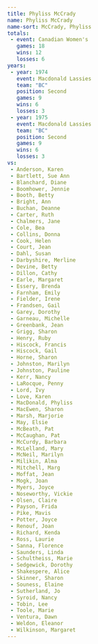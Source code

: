 ```yaml
---
title: Phyliss McCrady
name: Phyliss McCrady
name-sort: McCrady, Phyliss
totals:
 - event: Canadian Women's
   games: 18
   wins: 12
   losses: 6
years:
 - year: 1974
   event: Macdonald Lassies
   team: "BC"
   position: Second
   games: 9
   wins: 6
   losses: 3
 - year: 1975
   event: Macdonald Lassies
   team: "BC"
   position: Second
   games: 9
   wins: 6
   losses: 3
vs:
 - Anderson, Karen
 - Bartlett, Sue Ann
 - Blanchard, Diane
 - Boomhower, Jennie
 - Booth, Betty
 - Bright, Ann
 - Buchan, Deanne
 - Carter, Ruth
 - Chalmers, Jane
 - Cole, Bea
 - Collins, Donna
 - Cook, Helen
 - Court, Jean
 - Dahl, Susan
 - Darbyshire, Merline
 - Devine, Betty
 - Dillon, Cathy
 - Earle, Margaret
 - Essery, Brenda
 - Farnham, Emily
 - Fielder, Irene
 - Frandsen, Gail
 - Garey, Dorothy
 - Garneau, Michelle
 - Greenbank, Jean
 - Grigg, Sharon
 - Henry, Ruby
 - Hiscock, Francis
 - Hiscock, Gail
 - Horne, Sharon
 - Johnston, Marilyn
 - Johnston, Pauline
 - Kerr, Nancy
 - LaRocque, Penny
 - Lord, Ivy
 - Love, Karen
 - MacDonald, Phyliss
 - MacEwen, Sharon
 - Marsh, Marjorie
 - May, Elsie
 - McBeath, Pat
 - McCaughan, Pat
 - McCurdy, Barbara
 - McLelland, Mary
 - McNeil, Marilyn
 - Milikin, Alma
 - Mitchell, Marg
 - Moffat, Jean
 - Mogk, Joan
 - Myers, Joyce
 - Noseworthy, Vickie
 - Olsen, Claire
 - Payson, Frida
 - Pike, Mavis
 - Potter, Joyce
 - Renouf, Joan
 - Richard, Kenda
 - Ross, Laurie
 - Sanna, Florence
 - Saunders, Linda
 - Schultheiss, Marie
 - Sedgewick, Dorothy
 - Shakespere, Alice
 - Skinner, Sharon
 - Souness, Elaine
 - Sutherland, Jo
 - Syroid, Nancy
 - Tobin, Lee
 - Toole, Marie
 - Ventura, Dawn
 - Weldon, Eleanor
 - Wilkinson, Margaret
---
```

